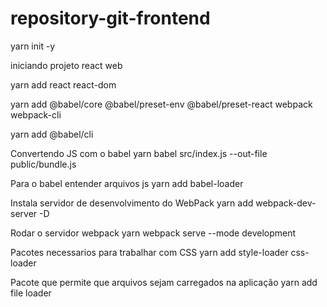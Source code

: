 # repository-git-frontend

yarn init -y

iniciando projeto react web

yarn add react react-dom

yarn add @babel/core @babel/preset-env @babel/preset-react webpack webpack-cli

yarn add @babel/cli

Convertendo JS com o babel
yarn babel src/index.js --out-file public/bundle.js

Para o babel entender arquivos js
yarn add babel-loader

 Instala servidor de desenvolvimento do WebPack
 yarn add webpack-dev-server -D

 Rodar o servidor webpack
 yarn webpack serve --mode development

 Pacotes necessarios para trabalhar com CSS
 yarn add style-loader css-loader

 Pacote que permite que arquivos sejam carregados na aplicação
 yarn add file loader